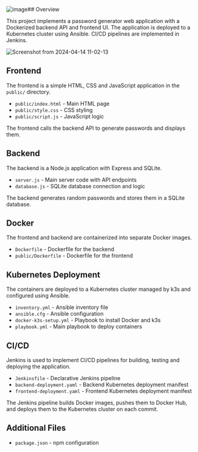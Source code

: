 ![image](https://github.com/kimo7723/DevOps-project1/assets/113859211/d532d5ec-2937-4118-80bb-18bb0ffbc448)## Overview

This project implements a password generator web application with a Dockerized backend API and frontend UI. The application is deployed to a Kubernetes cluster using Ansible. CI/CD pipelines are implemented in Jenkins.

![Screenshot from 2024-04-14 11-02-13](https://github.com/kimo7723/DevOps-project1/assets/113859211/fb5a499f-7399-49f5-86a6-c568f147d92b)

## Frontend

The frontend is a simple HTML, CSS and JavaScript application in the `public/` directory.

- `public/index.html` - Main HTML page 
- `public/style.css` - CSS styling
- `public/script.js` - JavaScript logic

The frontend calls the backend API to generate passwords and displays them.

## Backend

The backend is a Node.js application with Express and SQLite.

- `server.js` - Main server code with API endpoints
- `database.js` - SQLite database connection and logic

The backend generates random passwords and stores them in a SQLite database.

## Docker

The frontend and backend are containerized into separate Docker images.

- `Dockerfile` - Dockerfile for the backend
- `public/Dockerfile` - Dockerfile for the frontend

## Kubernetes Deployment

The containers are deployed to a Kubernetes cluster managed by k3s and configured using Ansible.

- `inventory.yml` - Ansible inventory file
- `ansible.cfg` - Ansible configuration
- `docker-k3s-setup.yml` - Playbook to install Docker and k3s
- `playbook.yml` - Main playbook to deploy containers

## CI/CD

Jenkins is used to implement CI/CD pipelines for building, testing and deploying the application.

- `Jenkinsfile` - Declarative Jenkins pipeline 
- `backend-deployment.yaml` - Backend Kubernetes deployment manifest
- `frontend-deployment.yaml` - Frontend Kubernetes deployment manifest

The Jenkins pipeline builds Docker images, pushes them to Docker Hub, and deploys them to the Kubernetes cluster on each commit.

## Additional Files

- `package.json` - npm configuration
